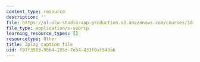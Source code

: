 ```yaml
---
content_type: resource
description: ''
file: https://ol-ocw-studio-app-production.s3.amazonaws.com/courses/18-02-multivariable-calculus-fall-2007/f97f398396b4185d7e54433f0af543a6_bHdzkFrgRcA.srt
file_type: application/x-subrip
learning_resource_types: []
resourcetype: Other
title: 3play caption file
uid: f97f3983-96b4-185d-7e54-433f0af543a6
---
```

